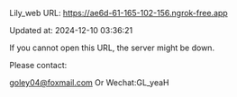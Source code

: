 Lily_web URL: https://ae6d-61-165-102-156.ngrok-free.app

Updated at: 2024-12-10 03:36:21

If you cannot open this URL, the server might be down.

Please contact: 

goley04@foxmail.com Or Wechat:GL_yeaH